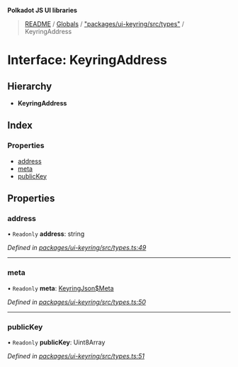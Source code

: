 **Polkadot JS UI libraries**

> [README](../README.md) / [Globals](../globals.md) / ["packages/ui-keyring/src/types"](../modules/_packages_ui_keyring_src_types_.md) / KeyringAddress

# Interface: KeyringAddress

## Hierarchy

* **KeyringAddress**

## Index

### Properties

* [address](_packages_ui_keyring_src_types_.keyringaddress.md#address)
* [meta](_packages_ui_keyring_src_types_.keyringaddress.md#meta)
* [publicKey](_packages_ui_keyring_src_types_.keyringaddress.md#publickey)

## Properties

### address

• `Readonly` **address**: string

*Defined in [packages/ui-keyring/src/types.ts:49](https://github.com/polkadot-js/ui/blob/1833b1a2/packages/ui-keyring/src/types.ts#L49)*

___

### meta

• `Readonly` **meta**: [KeyringJson$Meta](_packages_ui_keyring_src_types_.keyringjson_meta.md)

*Defined in [packages/ui-keyring/src/types.ts:50](https://github.com/polkadot-js/ui/blob/1833b1a2/packages/ui-keyring/src/types.ts#L50)*

___

### publicKey

• `Readonly` **publicKey**: Uint8Array

*Defined in [packages/ui-keyring/src/types.ts:51](https://github.com/polkadot-js/ui/blob/1833b1a2/packages/ui-keyring/src/types.ts#L51)*
